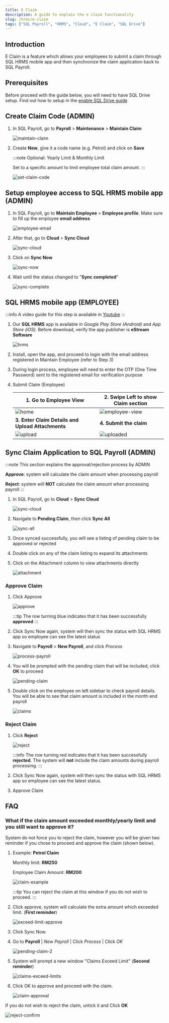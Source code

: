```yaml
---
title: E Claim
description: A guide to explain the e claim functionality
slug: /hrms/e-claim
tags: ["SQL Payroll", "HRMS", "Cloud", "E Claim", "SQL Drive"]
---
```


## Introduction

E Claim is a feature which allows your employees to submit a claim through SQL HRMS mobile app and then synchronize the claim application back to SQL Payroll.

## Prerequisites

Before proceed with the guide below, you will need to have SQL Drive setup. Find out how to setup in the [enable SQL Drive guide](enable-sql-drive)

## Create Claim Code (ADMIN)

1. In SQL Payroll, go to **Payroll** > **Maintenance** > **Maintain Claim**

   ![maintain-claim](../../../static/img/integration/hrms/e-claim/maintain-claim.png)

2. Create **New**, give it a code name (e.g. Petrol) and click on **Save**

   :::note
   Optional: Yearly Limit & Monthly Limit

   Set to a specific amount to limit employee total claim amount.
   :::

   ![set-claim-code](../../../static/img/integration/hrms/e-claim/set-claim-code.png)

## Setup employee access to SQL HRMS mobile app (ADMIN)

1. In SQL Payroll, go to **Maintain Employee** > **Employee profile**. Make sure to fill up the employee **email address**

   ![employee-email](../../../static/img/integration/hrms/e-claim/employee-email.png)

2. After that, go to **Cloud** > **Sync Cloud**

   ![sync-cloud](../../../static/img/integration/hrms/e-claim/sync-cloud.png)

3. Click on **Sync Now**

   ![sync-now](../../../static/img/integration/hrms/e-claim/sync-now.png)

4. Wait until the status changed to "**Sync completed**"

   ![sync-complete](../../../static/img/integration/hrms/e-claim/sync-complete.png)

## SQL HRMS mobile app (EMPLOYEE)

:::info
A video guide for this step is available in [Youtube](https://www.youtube.com/watch?v=h1nJzSHkjDQ)
:::

1. Our **SQL HRMS** app is available in _Google Play Store (Android)_ and _App Store (iOS)_. Before download, verify the app publisher is **eStream Software**

   ![hrms](../../../static/img/integration/hrms/e-claim/hrms.png)

2. Install, open the app, and proceed to login with the email address registered in Maintain Employee (refer to Step 3)

3. During login process, employee will need to enter the OTP (One Time Password) sent to the registered email for verification purpose

4. Submit Claim (Employee)

   | 1. Go to **Employee View**                          | 2. Swipe Left to show Claim section                               |
   | --------------------------------------------------- | ----------------------------------------------------------------- |
   | ![home](../../../static/img/integration/hrms/e-claim/home.png)     | ![employee-view](../../../static/img/integration/hrms/e-claim/employee-view.png) |
   | **3. Enter Claim Details and Upload Attachments**   | **4. Submit the claim**                                           |
   | ![upload](../../../static/img/integration/hrms/e-claim/upload.png) | ![uploaded](../../../static/img/integration/hrms/e-claim/uploaded.png)           |

## Sync Claim Application to SQL Payroll (ADMIN)

:::note
This section explains the approval/rejection process by ADMIN

**Approve**: system will calculate the claim amount when processing payroll

**Reject**: system will **NOT** calculate the claim amount when processing payroll
:::

1. In SQL Payroll, go to **Cloud** > **Sync Cloud**

   ![sync-cloud](../../../static/img/integration/hrms/e-claim/sync-cloud.png)

2. Navigate to **Pending Claim**, then click **Sync All**

   ![sync-all](../../../static/img/integration/hrms/e-claim/sync-all.png)

3. Once synced successfully, you will see a listing of pending claim to be approved or rejected

4. Double click on any of the claim listing to expand its attachments

5. Click on the Attachment column to view attachments directly

   ![attachment](../../../static/img/integration/hrms/e-claim/attachment.png)

### Approve Claim

1. Click Approve

   ![approve](../../../static/img/integration/hrms/e-claim/approve.png)

   :::tip
   The row turning blue indicates that it has been successfully **approved**
   :::

2. Click Sync Now again, system will then sync the status with SQL HRMS app so employee can see the latest status

3. Navigate to **Payroll** > **New Payroll**, and click _Process_

   ![process-payroll](../../../static/img/integration/hrms/e-claim/process-payroll.png)

4. You will be prompted with the pending claim that will be included, click **OK** to proceed

   ![pending-claim](../../../static/img/integration/hrms/e-claim/pending-claim.png)

5. Double click on the employee on left sidebar to check payroll details. You will be able to see that claim amount is included in the month end payroll

   ![claims](../../../static/img/integration/hrms/e-claim/claims.png)

### Reject Claim

1. Click **Reject**

   ![reject](../../../static/img/integration/hrms/e-claim/reject.png)

   :::info
   The row turning red indicates that it has been successfully **rejected**. The system will **not** include the claim amounts during payroll processing.
   :::

2. Click Sync Now again, system will then sync the status with SQL HRMS app so employee can see the latest status.

3. Approve Claim

## FAQ

### What if the claim amount exceeded monthly/yearly limit and you still want to approve it?

System do not force you to reject the claim, however you will be given two reminder if you chose to proceed and approve the claim (shown below).

1. Example: **Petrol Claim**

   Monthly limit: **RM250**

   Employee Claim Amount: **RM200**

   ![claim-example](../../../static/img/integration/hrms/e-claim/claim-example.png)

   :::tip
   You can reject the claim at this window if you do not wish to proceed.
   :::

2. Click approve, system will calculate the extra amount which exceeded limit. (**First reminder**)

   ![exceed-limit-approve](../../../static/img/integration/hrms/e-claim/exceed-limit-approve.png)

3. Click Sync Now.

4. Go to **Payroll** | _New Payroll_ | Click _Process_ | Click _OK_

   ![pending-claim-2](../../../static/img/integration/hrms/e-claim/pending-claim-2.png)

5. System will prompt a new window "Claims Exceed Limit" (**Second reminder**)

   ![claims-exceed-limits](../../../static/img/integration/hrms/e-claim/claims-exceed-limits.png)

6. Click OK to approve and proceed with the claim.

   ![claim-approval](../../../static/img/integration/hrms/e-claim/claim-approval.png)

If you do not wish to reject the claim, untick it and Click **OK**

![reject-confirm](../../../static/img/integration/hrms/e-claim/reject-confirm.png)

